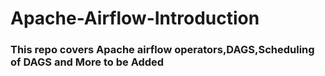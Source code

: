#
# Apache-Airflow-Introduction

### This repo covers Apache airflow operators,DAGS,Scheduling of DAGS and More to be Added
